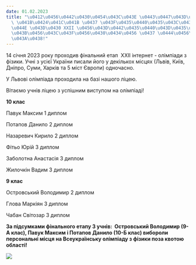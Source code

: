 ```yaml
---
date: 01.02.2023
title: "\u0412\u0456\u0442\u0430\u0454\u043C\u043E \u0443\u0447\u043D\u0456\u0432\
  \ \u041B\u0424\u041C\u041B \u0437 \u043F\u0435\u0440\u0435\u043C\u043E\u0433\u043E\
  \u044E \u043D\u0430 XXII \u0456\u043D\u0442\u0435\u0440\u043D\u0435\u0442-\u043E\
  \u043B\u0456\u043C\u043F\u0456\u0430\u0434\u0456 \u0437 \u0444\u0456\u0437\u0438\
  \u043A\u0438!"
---
```

14 січня 2023 року проходив фінальний етап  XXІI інтернет - олімпіади з фізики. Учні з усієї України писали його у декількох місцях (Львів, Київ, Дніпро, Суми, Харків та 5 міст Європи) одночасно.

У Львові олімпіада проходила на базі нашого ліцею.

Вітаємо учнів ліцею з успішним виступом на олімпіаді!

**10 клас**

Павук Максим 1 диплом

Потапов Данило 2 диплом

Назаревич Кирило 2 диплом

Фітьо Юрій 3 диплом

Заболотна Анастасія 3 диплом

Жилочкін Вадим 3 диплом

**9 клас**

Островський Володимир 2 диплом

Глова Маркіян 3 диплом

Чабан Світозар 3 диплом

**За підсумками фінального етапу 3 учнів:  Островський Володимир (9-А клас), Павук Максим і Потапов Данило (10-Б клас) вибороли персональні місця на Всеукраїнську олімпіаду з фізики поза квотою області!**

**![](/files/вітаємо-учнів-лфмл-з-mycollages.png)**